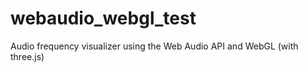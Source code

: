 webaudio_webgl_test
===================

Audio frequency visualizer using the Web Audio API and WebGL (with three.js)
